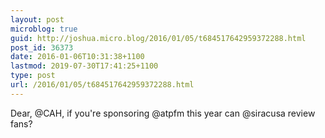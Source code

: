 ```yaml
---
layout: post
microblog: true
guid: http://joshua.micro.blog/2016/01/05/t684517642959372288.html
post_id: 36373
date: 2016-01-06T10:31:38+1100
lastmod: 2019-07-30T17:41:25+1100
type: post
url: /2016/01/05/t684517642959372288.html
---
```

Dear, @CAH, if you're sponsoring @atpfm this year can @siracusa review fans?
